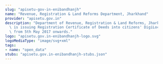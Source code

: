 ```yaml
---
slug: "apisetu-gov-in-enibandhanjh"
name: "Revenue, Registration & Land Reforms Department, Jharkhand"
provider: "apisetu.gov.in"
description: "Department of Revenue, Registration & Land Reforms, Jharkhand (http://www.jharkhand.gov.in/revenue)\
  \ is issuing Registration Certificate of Deeds into citizens' DigiLocker accounts\
  \ from 5th May 2017 onwards."
logo: "apisetu.gov.in-enibandhanjh-logo.svg"
logoMediaType: "image/svg+xml"
tags:
- name: "open_data"
stubs: "apisetu.gov.in-enibandhanjh-stubs.json"
---
```

